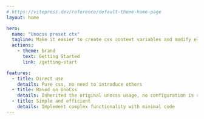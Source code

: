 ```yaml
---
# https://vitepress.dev/reference/default-theme-home-page
layout: home

hero:
  name: "Unocss preset ctx"
  tagline: Make it easier to create css context variables and modify element styles
  actions:
    - theme: brand
      text: Getting Started
      link: /getting-start

features:
  - title: Direct use
    details: Pure css, no need to introduce others
  - title: Based on UnoCss
    details: Inherited the original unocss usage, no configuration is required
  - title: Simple and efficient
    details: Implement complex functionality with minimal code
---
```

